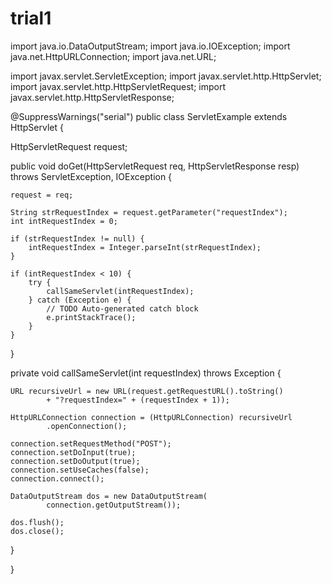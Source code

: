 trial1
======
import java.io.DataOutputStream;
import java.io.IOException;
import java.net.HttpURLConnection;
import java.net.URL;

import javax.servlet.ServletException;
import javax.servlet.http.HttpServlet;
import javax.servlet.http.HttpServletRequest;
import javax.servlet.http.HttpServletResponse;

@SuppressWarnings("serial")
public class ServletExample extends HttpServlet {

HttpServletRequest request;

public void doGet(HttpServletRequest req, HttpServletResponse resp)
        throws ServletException, IOException {

    request = req;

    String strRequestIndex = request.getParameter("requestIndex");
    int intRequestIndex = 0;

    if (strRequestIndex != null) {
        intRequestIndex = Integer.parseInt(strRequestIndex);
    }

    if (intRequestIndex < 10) {
        try {
            callSameServlet(intRequestIndex);
        } catch (Exception e) {
            // TODO Auto-generated catch block
            e.printStackTrace();
        }
    }
}

private void callSameServlet(int requestIndex) throws Exception {

    URL recursiveUrl = new URL(request.getRequestURL().toString()
            + "?requestIndex=" + (requestIndex + 1));

    HttpURLConnection connection = (HttpURLConnection) recursiveUrl
            .openConnection();

    connection.setRequestMethod("POST");
    connection.setDoInput(true);
    connection.setDoOutput(true);
    connection.setUseCaches(false);
    connection.connect();

    DataOutputStream dos = new DataOutputStream(
            connection.getOutputStream());

    dos.flush();
    dos.close();

}

}
